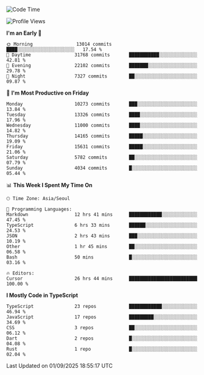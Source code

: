 <!--START_SECTION:waka-->
![Code Time](http://img.shields.io/badge/Code%20Time-8%2C229%20hrs%2028%20mins-blue)

![Profile Views](http://img.shields.io/badge/Profile%20Views-0-blue)

**I'm an Early 🐤** 

```text
🌞 Morning                13014 commits       ████░░░░░░░░░░░░░░░░░░░░░   17.54 % 
🌆 Daytime                31768 commits       ███████████░░░░░░░░░░░░░░   42.81 % 
🌃 Evening                22102 commits       ███████░░░░░░░░░░░░░░░░░░   29.78 % 
🌙 Night                  7327 commits        ██░░░░░░░░░░░░░░░░░░░░░░░   09.87 % 
```
📅 **I'm Most Productive on Friday** 

```text
Monday                   10273 commits       ███░░░░░░░░░░░░░░░░░░░░░░   13.84 % 
Tuesday                  13326 commits       ████░░░░░░░░░░░░░░░░░░░░░   17.96 % 
Wednesday                11000 commits       ████░░░░░░░░░░░░░░░░░░░░░   14.82 % 
Thursday                 14165 commits       █████░░░░░░░░░░░░░░░░░░░░   19.09 % 
Friday                   15631 commits       █████░░░░░░░░░░░░░░░░░░░░   21.06 % 
Saturday                 5782 commits        ██░░░░░░░░░░░░░░░░░░░░░░░   07.79 % 
Sunday                   4034 commits        █░░░░░░░░░░░░░░░░░░░░░░░░   05.44 % 
```


📊 **This Week I Spent My Time On** 

```text
🕑︎ Time Zone: Asia/Seoul

💬 Programming Languages: 
Markdown                 12 hrs 41 mins      ████████████░░░░░░░░░░░░░   47.45 % 
TypeScript               6 hrs 33 mins       ██████░░░░░░░░░░░░░░░░░░░   24.53 % 
JSON                     2 hrs 43 mins       ███░░░░░░░░░░░░░░░░░░░░░░   10.19 % 
Other                    1 hr 45 mins        ██░░░░░░░░░░░░░░░░░░░░░░░   06.58 % 
Bash                     50 mins             █░░░░░░░░░░░░░░░░░░░░░░░░   03.16 % 

🔥 Editors: 
Cursor                   26 hrs 44 mins      █████████████████████████   100.00 % 
```

**I Mostly Code in TypeScript** 

```text
TypeScript               23 repos            ████████████░░░░░░░░░░░░░   46.94 % 
JavaScript               17 repos            █████████░░░░░░░░░░░░░░░░   34.69 % 
CSS                      3 repos             ██░░░░░░░░░░░░░░░░░░░░░░░   06.12 % 
Dart                     2 repos             █░░░░░░░░░░░░░░░░░░░░░░░░   04.08 % 
Rust                     1 repo              █░░░░░░░░░░░░░░░░░░░░░░░░   02.04 % 
```




 Last Updated on 01/09/2025 18:55:17 UTC
<!--END_SECTION:waka-->
